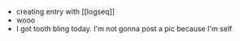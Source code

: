 - creating entry with [[logseq]]
- wooo
- I got tooth bling today. I'm not gonna post a pic because I'm self